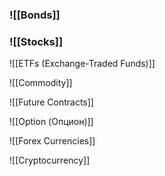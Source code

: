 ### ![[Bonds]]
### ![[Stocks]]

![[ETFs (Exchange-Traded Funds)]]


![[Commodity]]

![[Future Contracts]]

![[Option (Опцион)]]

![[Forex Currencies]]

![[Cryptocurrency]]